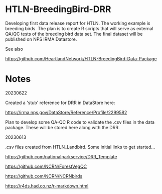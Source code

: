 # HTLN-BreedingBird-DRR

Developing first data release report for HTLN. The working example is breeding
birds. The plan is to create R scripts that will serve as external QA/QC
tests of the breeding bird data set. The final dataset will be published 
on NPS IRMA Datastore.

See also

https://github.com/HeartlandNetwork/HTLN-BreedingBird-Data-Package

# Notes 

20230622

Created a 'stub' reference for DRR in DataStore here:

https://irma.nps.gov/DataStore/Reference/Profile/2299582

Plan to develop some QA-QC R code to validate
the .csv files in the data package. These will be stored here
along with the DRR.

20230613

.csv files created from HTLN_Landbird. Some initial links to get started...

https://github.com/nationalparkservice/DRR_Template

https://github.com/NCRN/ForestVegQC

https://github.com/NCRN/NCRNbirds

https://r4ds.had.co.nz/r-markdown.html


